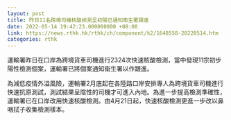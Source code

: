 ```yaml
---
layout: post
title: 昨日11名跨境司機核酸檢測呈初陽已通知衞生署跟進
date: 2022-05-14 19:42:23.000000000 +08:00
link: https://news.rthk.hk/rthk/ch/component/k2/1648558-20220514.htm
categories: rthk
---
```


運輸署昨日在口岸為跨境貨車司機進行2324次快速核酸檢測，當中發現11宗初步陽性檢測個案，運輸署已將個案通知衞生署以作跟進。

為減低疫情外溢風險，運輸署2月底起在各陸路口岸安排專人為跨境貨車司機進行快速抗原測試，測試結果呈陰性的司機才可進入內地。為進一步提高檢測準確性，運輸署已在口岸改用快速核酸檢測。由4月21日起，快速核酸檢測更進一步改以鼻咽拭子收集檢測樣本。
